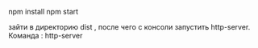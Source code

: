 npm install
npm start

зайти в директорию dist , после чего с консоли запустить http-server.
Команда : http-server
